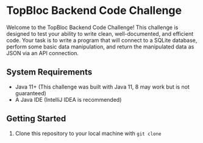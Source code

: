 # TopBloc Backend Code Challenge
Welcome to the TopBloc Backend Code Challenge! This challenge is designed to test your ability to write clean, well-documented, and efficient code. 
Your task is to write a program that will connect to a SQLite database, perform some basic data manipulation, and return the manipulated data as JSON via
an API connection.

## System Requirements
- Java 11+ (This challenge was built with Java 11, 8 may work but is not guaranteed)
- A Java IDE (IntelliJ IDEA is recommended)

## Getting Started
1. Clone this repository to your local machine with `git clone `